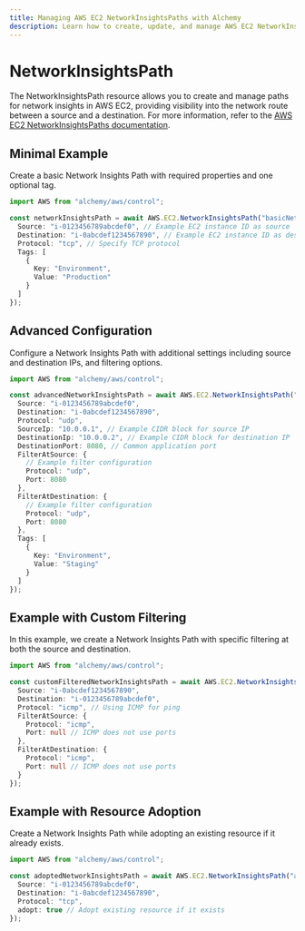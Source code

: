 ```yaml
---
title: Managing AWS EC2 NetworkInsightsPaths with Alchemy
description: Learn how to create, update, and manage AWS EC2 NetworkInsightsPaths using Alchemy Cloud Control.
---
```


# NetworkInsightsPath

The NetworkInsightsPath resource allows you to create and manage paths for network insights in AWS EC2, providing visibility into the network route between a source and a destination. For more information, refer to the [AWS EC2 NetworkInsightsPaths documentation](https://docs.aws.amazon.com/ec2/latest/userguide/).

## Minimal Example

Create a basic Network Insights Path with required properties and one optional tag.

```ts
import AWS from "alchemy/aws/control";

const networkInsightsPath = await AWS.EC2.NetworkInsightsPath("basicNetworkInsightsPath", {
  Source: "i-0123456789abcdef0", // Example EC2 instance ID as source
  Destination: "i-0abcdef1234567890", // Example EC2 instance ID as destination
  Protocol: "tcp", // Specify TCP protocol
  Tags: [
    {
      Key: "Environment",
      Value: "Production"
    }
  ]
});
```

## Advanced Configuration

Configure a Network Insights Path with additional settings including source and destination IPs, and filtering options.

```ts
import AWS from "alchemy/aws/control";

const advancedNetworkInsightsPath = await AWS.EC2.NetworkInsightsPath("advancedNetworkInsightsPath", {
  Source: "i-0123456789abcdef0",
  Destination: "i-0abcdef1234567890",
  Protocol: "udp",
  SourceIp: "10.0.0.1", // Example CIDR block for source IP
  DestinationIp: "10.0.0.2", // Example CIDR block for destination IP
  DestinationPort: 8080, // Common application port
  FilterAtSource: {
    // Example filter configuration
    Protocol: "udp",
    Port: 8080
  },
  FilterAtDestination: {
    // Example filter configuration
    Protocol: "udp",
    Port: 8080
  },
  Tags: [
    {
      Key: "Environment",
      Value: "Staging"
    }
  ]
});
```

## Example with Custom Filtering

In this example, we create a Network Insights Path with specific filtering at both the source and destination.

```ts
import AWS from "alchemy/aws/control";

const customFilteredNetworkInsightsPath = await AWS.EC2.NetworkInsightsPath("customFilteredNetworkInsightsPath", {
  Source: "i-0abcdef1234567890",
  Destination: "i-0123456789abcdef0",
  Protocol: "icmp", // Using ICMP for ping
  FilterAtSource: {
    Protocol: "icmp",
    Port: null // ICMP does not use ports
  },
  FilterAtDestination: {
    Protocol: "icmp",
    Port: null // ICMP does not use ports
  }
});
```

## Example with Resource Adoption

Create a Network Insights Path while adopting an existing resource if it already exists.

```ts
import AWS from "alchemy/aws/control";

const adoptedNetworkInsightsPath = await AWS.EC2.NetworkInsightsPath("adoptedNetworkInsightsPath", {
  Source: "i-0123456789abcdef0",
  Destination: "i-0abcdef1234567890",
  Protocol: "tcp",
  adopt: true // Adopt existing resource if it exists
});
```